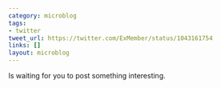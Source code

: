 ```yaml
---
category: microblog
tags:
- twitter
tweet_url: https://twitter.com/ExMember/status/1043161754
links: []
layout: microblog
---
```

Is waiting for you to post something interesting.
